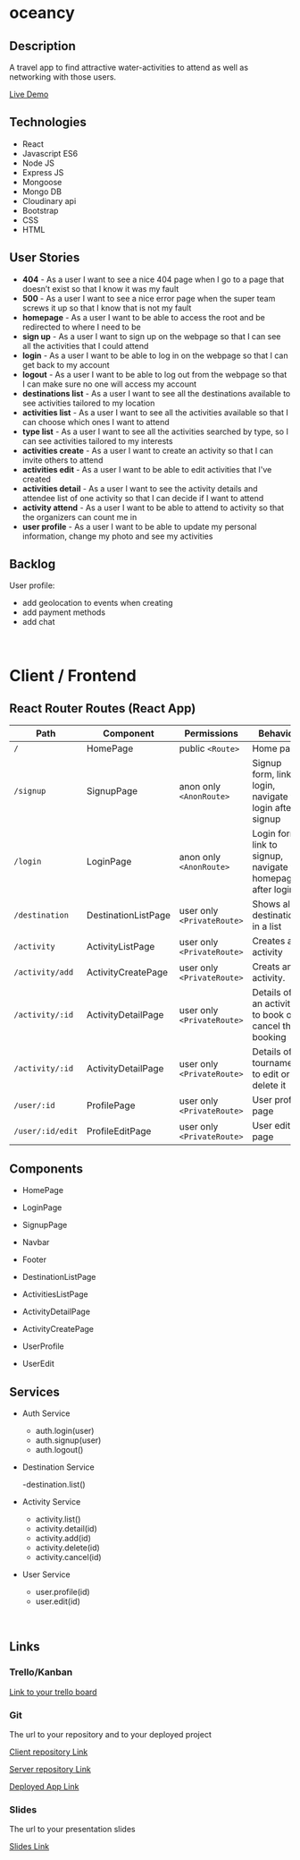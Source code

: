 # oceancy


## Description

A travel app to find attractive water-activities to attend as well as networking with those users.


[Live Demo](https://oceancy.netlify.app)

## Technologies 

- React
- Javascript ES6
- Node JS
- Express JS
- Mongoose
- Mongo DB
- Cloudinary api
- Bootstrap
- CSS
- HTML

## User Stories

- **404** - As a user I want to see a nice 404 page when I go to a page that doesn’t exist so that I know it was my fault 										
- **500** - As a user I want to see a nice error page when the super team screws it up so that I know that is not my fault										
- **homepage** - As a user I want to be able to access the root and be redirected to where I need to be										
- **sign up** - As a user I want to sign up on the webpage so that I can see all the activities that I could attend										
- **login** - As a user I want to be able to log in on the webpage so that I can get back to my account										
- **logout** - As a user I want to be able to log out from the webpage so that I can make sure no one will access my account										
- **destinations list** - As a user I want to see all the destinations available to see activities tailored to my location										
- **activities list** - As a user I want to see all the activities available so that I can choose which ones I want to attend										
- **type list** - As a user I want to see all the activities searched by type, so I can see activities tailored to my interests										
- **activities create** - As a user I want to create an activity so that I can invite others to attend										
- **activities edit** - As a user I want to be able to edit activities that I've created										
- **activities detail** - As a user I want to see the activity details and attendee list of one activity so that I can decide if I want to attend 								
- **activity attend** - As a user I want to be able to attend to activity so that the organizers can count me in										
- **user profile** - As a user I want to be able to update my personal information, change my photo and see my activities										

## Backlog

User profile:
- add geolocation to events when creating
- add payment methods
- add chat


<br>


# Client / Frontend

## React Router Routes (React App)
| Path                      | Component            | Permissions                 | Behavior                                                     |
| ------------------------- | -------------------- | --------------------------- | ------------------------------------------------------------ |
| `/`                       | HomePage             | public `<Route>`            | Home page                                                    |
| `/signup`                 | SignupPage           | anon only  `<AnonRoute>`    | Signup form, link to login, navigate to login after signup   |
| `/login`                  | LoginPage            | anon only `<AnonRoute>`     | Login form, link to signup, navigate to homepage after login |
| `/destination`            | DestinationListPage  | user only `<PrivateRoute>`  | Shows all destinations in a list                             |
| `/activity`               | ActivityListPage     | user only `<PrivateRoute>`  | Creates an activity                                          |
| `/activity/add`           | ActivityCreatePage   | user only `<PrivateRoute>`  | Creats an activity.                                          |
| `/activity/:id`           | ActivityDetailPage   | user only `<PrivateRoute>`  | Details of an activity to book or cancel the booking         |
| `/activity/:id`           | ActivityDetailPage   | user only `<PrivateRoute>`  | Details of a tournament to edit or delete it                 |
| `/user/:id`               | ProfilePage          | user only `<PrivateRoute>`  | User profile page                                            |
| `/user/:id/edit`          | ProfileEditPage      | user only `<PrivateRoute>`  | User edit page                                               |




## Components

- HomePage

- LoginPage

- SignupPage

- Navbar

- Footer

- DestinationListPage

- ActivitiesListPage

- ActivityDetailPage

- ActivityCreatePage

- UserProfile

- UserEdit





 

## Services

- Auth Service

  - auth.login(user)
  - auth.signup(user)
  - auth.logout()
  
- Destination Service
 
  -destination.list()
  
- Activity Service

  - activity.list()
  - activity.detail(id)
  - activity.add(id)
  - activity.delete(id)
  - activity.cancel(id)
  
- User Service 

  - user.profile(id)
  - user.edit(id)



<br>




## Links

### Trello/Kanban

[Link to your trello board](https://trello.com/b/iQixIKJd/oceancy) 


### Git

The url to your repository and to your deployed project

[Client repository Link](https://github.com/cris-developer/oceancy-client)

[Server repository Link](https://github.com/cris-developer/oceancy-server)

[Deployed App Link](http://heroku.com)

### Slides

The url to your presentation slides

[Slides Link](http://slides.com)



